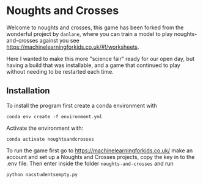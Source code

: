 # Noughts and Crosses

Welcome to noughts and crosses, this game has been forked from the wonderful project by `danlane`, where you can train a model to play noughts-and-crosses against you see https://machinelearningforkids.co.uk/#!/worksheets.

Here I wanted to make this more "science fair" ready for our open day, but having a build that was installable, and a game that continued to play without needing to be restarted each time. 

## Installation
To install the program first create a conda environment with 
```
conda env create -f environment.yml
```
Activate the environment with:
```
conda activate noughtsandcrosses
```
To run the game first go to https://machinelearningforkids.co.uk/ make an account and set up a Noughts and Crosses projects, copy the key in to the .env file. 
Then enter inside the folder `noughts-and-crosses` and run 
```
python nacstudentsempty.py
```